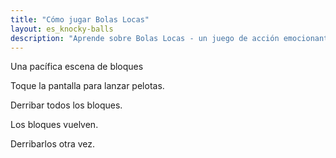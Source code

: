 ```yaml
---
title: "Cómo jugar Bolas Locas"
layout: es_knocky-balls
description: "Aprende sobre Bolas Locas - un juego de acción emocionante, disponible gratis para Android (Google Play), Windows (Tienda Windows) y Tizen."
---
```

Una pacífica escena de bloques

<amp-img src="https://www.osgoodemedia.com/es/images/knocky-balls-01.jpg" width="1100" height="618" alt="Bolas Locas" layout="responsive"></amp-img>

Toque la pantalla para lanzar pelotas.

<amp-img src="https://www.osgoodemedia.com/es/images/knocky-balls-02.jpg" width="1100" height="618" alt="Bolas Locas" layout="responsive"></amp-img>

Derribar todos los bloques.

<amp-img src="https://www.osgoodemedia.com/es/images/knocky-balls-04.jpg" width="1100" height="618" alt="Bolas Locas" layout="responsive"></amp-img>

Los bloques vuelven.

<amp-img src="https://www.osgoodemedia.com/es/images/knocky-balls-05.jpg" width="1100" height="618" alt="Bolas Locas" layout="responsive"></amp-img>

Derribarlos otra vez.

<amp-img src="https://www.osgoodemedia.com/es/images/knocky-balls-06.jpg" width="1100" height="618" alt="Bolas Locas" layout="responsive"></amp-img>
